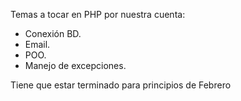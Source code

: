 
Temas a tocar en PHP por nuestra cuenta:
- Conexión BD.
- Email.
- POO.
- Manejo de excepciones.

Tiene que estar terminado para principios de Febrero
